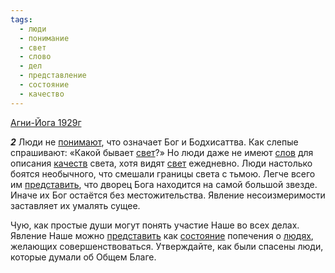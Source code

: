 ```yaml
---
tags:
  - люди
  - понимание
  - свет
  - слово
  - дел
  - представление
  - состояние
  - качество
---
```


[Агни-Йога 1929г](https://127.0.0.1:4002/agni/1929)

___2___
Люди не [понимают](../../../tags/#понимание), что означает Бог и Бодхисаттва. Как слепые спрашивают: «Какой бывает [свет](../../../tags/#свет)?» Но люди даже не имеют [слов](../../../tags/#слово) для описания [качеств](../../../tags/#качество) света, хотя видят [свет](../../../tags/#свет) ежедневно. Люди настолько боятся необычного, что смешали границы света с тьмою. Легче всего им [представить](../../../tags/#представление), что дворец Бога находится на самой большой звезде. Иначе их Бог остаётся без местожительства. Явление несоизмеримости заставляет их умалять сущее.   

Чую, как простые души могут понять участие Наше во всех делах. Явление Наше можно [представить](../../../tags/#представление) как [состояние](../../../tags/#состояние) попечения о [людях](../../../tags/#люди), желающих совершенствоваться. Утверждайте, как были спасены люди, которые думали об Общем Благе.